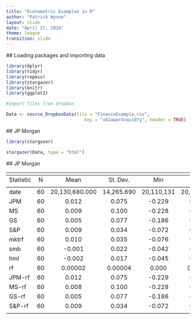 ```yaml
---
title: "Econometric Examples in R"
author: "Patrick Wynne"
layout: slide
date: "April 27, 2016"
theme: league
transition: slide
---
```

<section>
## Loading packages and importing data


```r
library(dplyr)
library(tidyr)
library(repmis)
library(stargazer)
library(knitr)
library(ggplot2)

#import files from dropbox

Data <- source_DropboxData(file = "FinanceExample.csv", 
                              key = "x61awpr4vqvi97y", header = TRUE)
```
</section>

<section>
## JP Morgan


```r
library(stargazer)

stargazer(Data, type = "html")
```
</section>

<section>
## JP Morgan


<table style="text-align:center"><tr><td colspan="6" style="border-bottom: 1px solid black"></td></tr><tr><td style="text-align:left">Statistic</td><td>N</td><td>Mean</td><td>St. Dev.</td><td>Min</td><td>Max</td></tr>
<tr><td colspan="6" style="border-bottom: 1px solid black"></td></tr><tr><td style="text-align:left">date</td><td>60</td><td>20,130,680.000</td><td>14,265.690</td><td>20,110,131</td><td>20,151,231</td></tr>
<tr><td style="text-align:left">JPM</td><td>60</td><td>0.012</td><td>0.075</td><td>-0.229</td><td>0.172</td></tr>
<tr><td style="text-align:left">MS</td><td>60</td><td>0.009</td><td>0.100</td><td>-0.228</td><td>0.309</td></tr>
<tr><td style="text-align:left">GS</td><td>60</td><td>0.005</td><td>0.077</td><td>-0.186</td><td>0.233</td></tr>
<tr><td style="text-align:left">S&P</td><td>60</td><td>0.009</td><td>0.034</td><td>-0.072</td><td>0.108</td></tr>
<tr><td style="text-align:left">mktrf</td><td>60</td><td>0.010</td><td>0.035</td><td>-0.076</td><td>0.114</td></tr>
<tr><td style="text-align:left">smb</td><td>60</td><td>-0.001</td><td>0.022</td><td>-0.042</td><td>0.043</td></tr>
<tr><td style="text-align:left">hml</td><td>60</td><td>-0.002</td><td>0.017</td><td>-0.045</td><td>0.046</td></tr>
<tr><td style="text-align:left">rf</td><td>60</td><td>0.00002</td><td>0.00004</td><td>0.000</td><td>0.0001</td></tr>
<tr><td style="text-align:left">JPM-rf</td><td>60</td><td>0.012</td><td>0.075</td><td>-0.229</td><td>0.172</td></tr>
<tr><td style="text-align:left">MS-rf</td><td>60</td><td>0.008</td><td>0.100</td><td>-0.228</td><td>0.309</td></tr>
<tr><td style="text-align:left">GS-rf</td><td>60</td><td>0.005</td><td>0.077</td><td>-0.186</td><td>0.233</td></tr>
<tr><td style="text-align:left">S&P-rf</td><td>60</td><td>0.009</td><td>0.034</td><td>-0.072</td><td>0.108</td></tr>
<tr><td colspan="6" style="border-bottom: 1px solid black"></td></tr></table>

</section>
